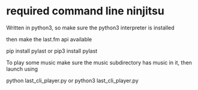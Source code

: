 # required command line ninjitsu

Written in python3, so make sure the python3 interpreter is installed

then make the last.fm api available

pip install pylast 
or pip3 install pylast


To play some music make sure the music subdirectory has music in it, then launch using

python last_cli_player.py
or python3 last_cli_player.py